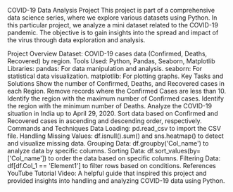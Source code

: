 COVID-19 Data Analysis Project
This project is part of a comprehensive data science series, where we explore various datasets using Python. In this particular project, we analyze a mini dataset related to the COVID-19 pandemic. The objective is to gain insights into the spread and impact of the virus through data exploration and analysis.

Project Overview
Dataset: COVID-19 cases data (Confirmed, Deaths, Recovered) by region.
Tools Used: Python, Pandas, Seaborn, Matplotlib
Libraries:
pandas: For data manipulation and analysis.
seaborn: For statistical data visualization.
matplotlib: For plotting graphs.
Key Tasks and Solutions
Show the number of Confirmed, Deaths, and Recovered cases in each Region.
Remove records where the Confirmed Cases are less than 10.
Identify the region with the maximum number of Confirmed cases.
Identify the region with the minimum number of Deaths.
Analyze the COVID-19 situation in India up to April 29, 2020.
Sort data based on Confirmed and Recovered cases in ascending and descending order, respectively.
Commands and Techniques
Data Loading: pd.read_csv to import the CSV file.
Handling Missing Values: df.isnull().sum() and sns.heatmap() to detect and visualize missing data.
Grouping Data: df.groupby('Col_name') to analyze data by specific columns.
Sorting Data: df.sort_values(by=['Col_name']) to order the data based on specific columns.
Filtering Data: df[df.Col_1 == 'Element1'] to filter rows based on conditions.
References
YouTube Tutorial Video: A helpful guide that inspired this project and provided insights into handling and analyzing COVID-19 data using Python.
